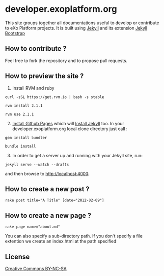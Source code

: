 # developer.exoplatform.org

This site groups together all documentations useful to develop or contribute to eXo Platform projects.
It is built using [Jekyll](https://github.com/mojombo/jekyll) and its extension [Jekyll Bootstrap](http://jekyllbootstrap.com/)

## How to contribute ?

Feel free to fork the repository and to propose pull requests.

## How to preview the site ?

1.    Install RVM and ruby

    curl -sSL https://get.rvm.io | bash -s stable

    rvm install 2.1.1

    rvm use 2.1.1

2.   [Install Github Pages](https://help.github.com/articles/using-jekyll-with-pages) which will [Install Jekyll](https://github.com/mojombo/jekyll/wiki/install) too. In your developer.exoplatform.org local clone directory just call :

    gem install bundler

    bundle install 

3.   In order to get a server up and running with your Jekyll site, run:

    jekyll serve --watch --drafts

and then browse to <http://localhost:4000>.

## How to create a new post ?

    rake post title="A Title" [date="2012-02-09"]

## How to create a new page ?

    rake page name="about.md"

You can also specify a sub-directory path.
If you don't specify a file extention we create an index.html at the path specified

## License

[Creative Commons BY-NC-SA](http://creativecommons.org/licenses/by-nc-sa/3.0/)

